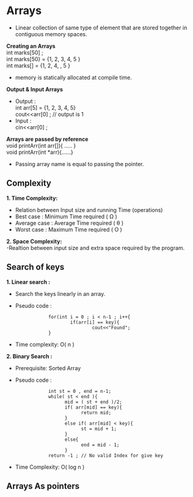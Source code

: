 # Arrays 
- Linear collection of same type of element that are stored together in contiguous memory spaces.

**Creating an Arrays**    
  int marks[50] ;  
  int marks[50} = {1, 2, 3, 4, 5 }    
  int marks[] = {1, 2, 4, , 5 }    
- memory is statically allocated at compile time.

**Output & Input Arrays**  
- Output :  
          int arr[5] = {1, 2, 3, 4, 5}  
          cout<<arr[0] ;  // output is 1  
- Input :  
          cin<<arr[0] ;

**Arrays are passed by reference**      
    void printArr(int arr[]){ ..... }    
    void printArr(int *arr){......}    
- Passing array name is equal to passing the pointer.      

## Complexity    
**1. Time Complexity:**  
- Relation between Input size and running Time (operations)  
- Best case : Minimum Time required ( Ω )  
- Average case : Average Time required ( θ )    
- Worst case : Maximum Time required ( O )  

**2. Space Complexity:**  
-Realtion between input size and extra space required by the program.    

## Search of keys  
**1. Linear search :**  
- Search the keys linearly in an array.  
- Pseudo code :  
              
                  for(int i = 0 ; i < n-1 ; i++{  
                          if(arr[i] == key){  
                                  cout<<"Found";  
                  }
- Time complexity: O( n )  

**2. Binary Search :**
- Prerequisite: Sorted Array
- Pseudo code :

                  int st = 0 , end = n-1;  
                  while( st < end ){  
                        mid = ( st + end )/2;  
                        if( arr[mid] == key){  
                              return mid;  
                        }  
                        else if( arr[mid] < key){  
                              st = mid + 1;  
                        }  
                        else{  
                              end = mid - 1;  
                        }  
                  return -1 ; // No valid Index for give key  

- Time Complexity: O( log n )  

## Arrays As pointers

  
